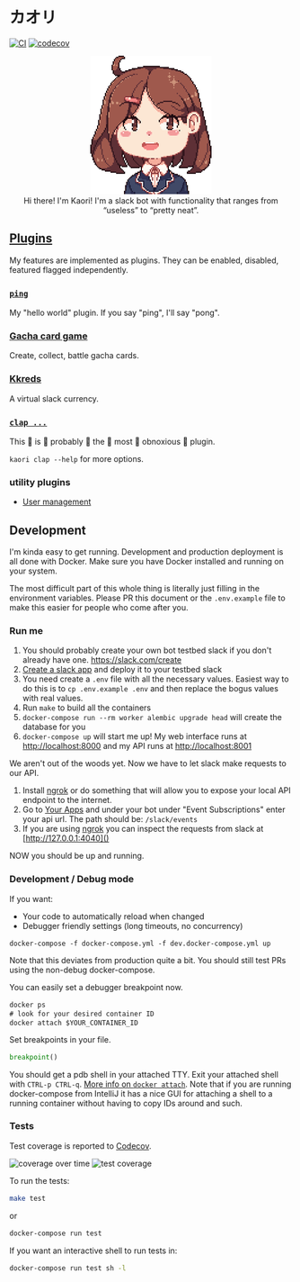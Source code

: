 # カオリ

[![CI](https://github.com/austinpray/kaori/workflows/CI/badge.svg?branch=master&event=push)](https://github.com/austinpray/kaori/actions?query=workflow%3ACI+event%3Apush+branch%3Amaster)
[![codecov](https://codecov.io/gh/austinpray/kaori/branch/master/graph/badge.svg)](https://codecov.io/gh/austinpray/kaori)


<p align="center">
<img width="216" src="static/images/kaori.png" alt="kaori!">
<br>
Hi there! I'm Kaori! I'm a slack bot with functionality that ranges from “useless” to “pretty neat”.
</p>


## [Plugins](kaori/plugins)

My features are implemented as plugins. They can be enabled, disabled, featured flagged independently.

### [`ping`](kaori/plugins/ping.py)

My "hello world" plugin. If you say "ping", I'll say "pong".

### [Gacha card game](kaori/plugins/gacha)

Create, collect, battle gacha cards.

### [Kkreds](kaori/plugins/kkreds)

A virtual slack currency.

### [`clap ...`](kaori/plugins/clap.py)

This :clap: is :clap: probably :clap: the :clap: most :clap: obnoxious :clap: plugin.

`kaori clap --help` for more options.

### utility plugins

- [User management](kaori/plugins/users)

<!--
## Features

### Mentions Graph

I can draw a directed graph of the mentions between all the people in your
slack. The vertices are people and the edges are the the mentions between two
people. The weight a particular edge represents how many times the head vertex
has mentioned the tail vertex.

![mentions demo](static/images/kizuna_mentions_demo.gif)

Example graph:

![mentions example](static/images/graph_example.png)
-->

## Development

I'm kinda easy to get running. Development and production deployment is all
done with Docker. Make sure you have Docker installed and running on your
system.

The most difficult part of this whole thing is literally just filling in the
environment variables. Please PR this document or the `.env.example` file to
make this easier for people who come after you.

### Run me

1. You should probably create your own bot testbed slack if you don't already
   have one. <https://slack.com/create>
1. [Create a slack app](https://api.slack.com/apps) and deploy it to your testbed slack
1. You need create a `.env` file with all the necessary values. Easiest way to
   do this is to `cp .env.example .env` and then replace the bogus values with
   real values.
1. Run `make` to build all the containers
1. `docker-compose run --rm worker alembic upgrade head` will create the
   database for you
1. `docker-compose up` will start me up! My web interface runs at
   [http://localhost:8000]() and my API runs at [http://localhost:8001]()


We aren't out of the woods yet. Now we have to let slack make requests to our API.

1. Install [ngrok][] or do something that will allow you to expose your local
   API endpoint to the internet.
2. Go to [Your Apps](https://api.slack.com/apps) and under your bot under
   "Event Subscriptions" enter your api url. The path should be:
   `/slack/events`
3. If you are using [ngrok][] you can inspect the requests from slack at
   [http://127.0.0.1:4040]()

NOW you should be up and running.

### Development / Debug mode

If you want:

- Your code to automatically reload when changed
- Debugger friendly settings (long timeouts, no concurrency)

```
docker-compose -f docker-compose.yml -f dev.docker-compose.yml up
```

Note that this deviates from production quite a bit. You should still test PRs using the non-debug docker-compose.

You can easily set a debugger breakpoint now.

```
docker ps
# look for your desired container ID
docker attach $YOUR_CONTAINER_ID
```

Set breakpoints in your file.

```python
breakpoint()
```

You should get a pdb shell in your attached TTY. Exit your attached shell with 
`CTRL-p CTRL-q`.
[More info on `docker attach`](https://docs.docker.com/engine/reference/commandline/attach/).
Note that if you are running docker-compose from IntelliJ it has a nice GUI for attaching a shell to a running container without having to copy IDs around and such.

### Tests

Test coverage is reported to [Codecov](https://codecov.io/gh/austinpray/kaori).

![coverage over time](https://codecov.io/gh/austinpray/kaori/branch/master/graphs/commits.svg)
![test coverage](https://codecov.io/gh/austinpray/kaori/branch/master/graphs/icicle.svg)

To run the tests:

```bash
make test
```

or

```bash
docker-compose run test
```

If you want an interactive shell to run tests in:

```bash
docker-compose run test sh -l
```

[ngrok]: https://ngrok.com/

